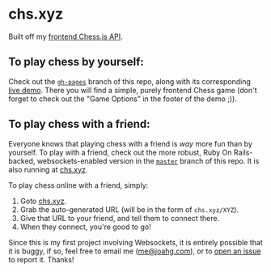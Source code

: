 # chs.xyz

Built off my [frontend Chess.js API](https://github.com/JoahG/chess.js).

## To play chess by yourself:

Check out the [`gh-pages`](https://github.com/JoahG/chs.xyz/tree/gh-pages) branch of this repo, along with its corresponding [live demo](http://www.joahg.com/chs.xyz/). There you will find a simple, purely frontend Chess game (don't forget to check out the "Game Options" in the footer of the demo ;)).

## To play chess with a friend:

Everyone knows that playing chess with a friend is _way_ more fun than by yourself. To play with a friend, check out the more robust, Ruby On Rails-backed, websockets-enabled version in the [`master`](https://github.com/JoahG/chs.xyz) branch of this repo. It is also running at [chs.xyz](http://chs.xyz).

To play chess online with a friend, simply:

  1.   Goto [chs.xyz](http://chs.xyz).
  2.   Grab the auto-generated URL (will be in the form of `chs.xyz/XYZ`).
  3.   Give that URL to your friend, and tell them to connect there.
  4.   When they connect, you're good to go!

Since this is my first project involving Websockets, it is entirely possible that it is buggy, if so, feel free to email me (me@joahg.com), or to [open an issue](https://github.com/JoahG/chs.xyz/issues/new) to report it. Thanks!